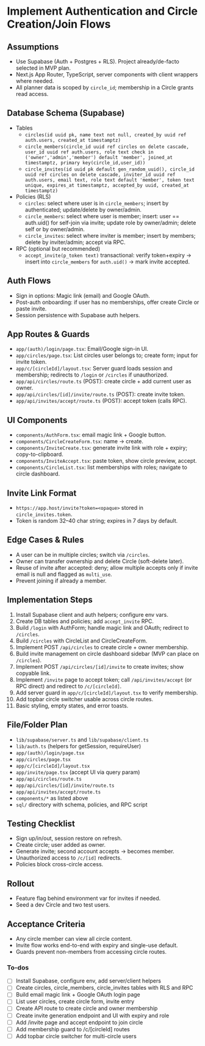 <!-- c370ebc1-b907-4779-b761-bebb8c13c094 fb9e8019-331c-464f-8495-bef8ea71687c -->
# Implement Authentication and Circle Creation/Join Flows

## Assumptions
- Use Supabase (Auth + Postgres + RLS). Project already/de-facto selected in MVP plan.
- Next.js App Router, TypeScript, server components with client wrappers where needed.
- All planner data is scoped by `circle_id`; membership in a Circle grants read access.

## Database Schema (Supabase)
- Tables
  - `circles(id uuid pk, name text not null, created_by uuid ref auth.users, created_at timestamptz)`
  - `circle_members(circle_id uuid ref circles on delete cascade, user_id uuid ref auth.users, role text check in ('owner','admin','member') default 'member', joined_at timestamptz, primary key(circle_id,user_id))`
  - `circle_invites(id uuid pk default gen_random_uuid(), circle_id uuid ref circles on delete cascade, inviter_id uuid ref auth.users, email text, role text default 'member', token text unique, expires_at timestamptz, accepted_by uuid, created_at timestamptz)`
- Policies (RLS)
  - `circles`: select where user is in `circle_members`; insert by authenticated; update/delete by owner/admin.
  - `circle_members`: select where user is member; insert: user == auth.uid() for self-join via invite; update role by owner/admin; delete self or by owner/admin.
  - `circle_invites`: select where inviter is member; insert by members; delete by inviter/admin; accept via RPC.
- RPC (optional but recommended)
  - `accept_invite(p_token text)` transactional: verify token+expiry → insert into `circle_members` for `auth.uid()` → mark invite accepted.

## Auth Flows
- Sign in options: Magic link (email) and Google OAuth.
- Post-auth onboarding: if user has no memberships, offer create Circle or paste invite.
- Session persistence with Supabase auth helpers.

## App Routes & Guards
- `app/(auth)/login/page.tsx`: Email/Google sign-in UI.
- `app/circles/page.tsx`: List circles user belongs to; create form; input for invite token.
- `app/c/[circleId]/layout.tsx`: Server guard loads session and membership; redirects to `/login` or `/circles` if unauthorized.
- `app/api/circles/route.ts` (POST): create circle + add current user as owner.
- `app/api/circles/[id]/invite/route.ts` (POST): create invite token.
- `app/api/invites/accept/route.ts` (POST): accept token (calls RPC).

## UI Components
- `components/AuthForm.tsx`: email magic link + Google button.
- `components/CircleCreateForm.tsx`: name → create.
- `components/InviteCreate.tsx`: generate invite link with role + expiry; copy-to-clipboard.
- `components/InviteAccept.tsx`: paste token, show circle preview, accept.
- `components/CircleList.tsx`: list memberships with roles; navigate to circle dashboard.

## Invite Link Format
- `https://app.host/invite?token=<opaque>` stored in `circle_invites.token`.
- Token is random 32–40 char string; expires in 7 days by default.

## Edge Cases & Rules
- A user can be in multiple circles; switch via `/circles`.
- Owner can transfer ownership and delete Circle (soft-delete later).
- Reuse of invite after accepted: deny; allow multiple accepts only if invite email is null and flagged as `multi_use`.
- Prevent joining if already a member.

## Implementation Steps
1. Install Supabase client and auth helpers; configure env vars.
2. Create DB tables and policies; add `accept_invite` RPC.
3. Build `/login` with AuthForm; handle magic link and OAuth; redirect to `/circles`.
4. Build `/circles` with CircleList and CircleCreateForm.
5. Implement POST `/api/circles` to create circle + owner membership.
6. Build invite management on circle dashboard sidebar (MVP can place on `/circles`).
7. Implement POST `/api/circles/[id]/invite` to create invites; show copyable link.
8. Implement `/invite` page to accept token; call `/api/invites/accept` (or RPC direct) and redirect to `/c/[circleId]`.
9. Add server guard in `app/c/[circleId]/layout.tsx` to verify membership.
10. Add topbar circle switcher usable across circle routes.
11. Basic styling, empty states, and error toasts.

## File/Folder Plan
- `lib/supabase/server.ts` and `lib/supabase/client.ts`
- `lib/auth.ts` (helpers for getSession, requireUser)
- `app/(auth)/login/page.tsx`
- `app/circles/page.tsx`
- `app/c/[circleId]/layout.tsx`
- `app/invite/page.tsx` (accept UI via query param)
- `app/api/circles/route.ts`
- `app/api/circles/[id]/invite/route.ts`
- `app/api/invites/accept/route.ts`
- `components/*` as listed above
- `sql/` directory with schema, policies, and RPC script

## Testing Checklist
- Sign up/in/out, session restore on refresh.
- Create circle; user added as owner.
- Generate invite; second account accepts → becomes member.
- Unauthorized access to `/c/[id]` redirects.
- Policies block cross-circle access.

## Rollout
- Feature flag behind environment var for invites if needed.
- Seed a dev Circle and two test users.

## Acceptance Criteria
- Any circle member can view all circle content.
- Invite flow works end-to-end with expiry and single-use default.
- Guards prevent non-members from accessing circle routes.


### To-dos

- [ ] Install Supabase, configure env, add server/client helpers
- [ ] Create circles, circle_members, circle_invites tables with RLS and RPC
- [ ] Build email magic link + Google OAuth login page
- [ ] List user circles, create circle form, invite entry
- [ ] Create API route to create circle and owner membership
- [ ] Create invite generation endpoint and UI with expiry and role
- [ ] Add /invite page and accept endpoint to join circle
- [ ] Add membership guard to /c/[circleId] routes
- [ ] Add topbar circle switcher for multi-circle users